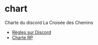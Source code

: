 # chart
Charte du discord La Croisée des Chemins

- [Règles sur Discord](./CHARTE.md)
- [Charte RP](./CHARTE_RP.md)
